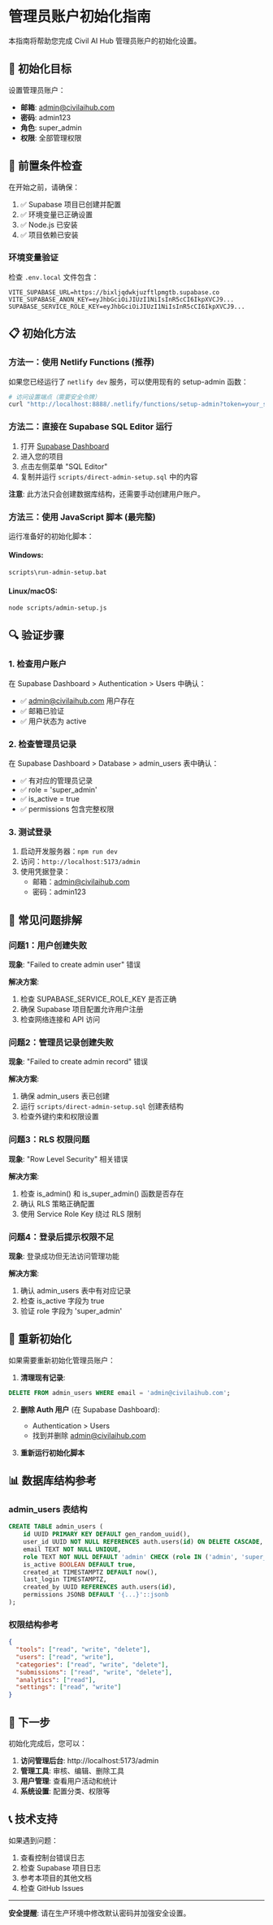 # 管理员账户初始化指南

本指南将帮助您完成 Civil AI Hub 管理员账户的初始化设置。

## 🎯 初始化目标

设置管理员账户：
- **邮箱**: admin@civilaihub.com  
- **密码**: admin123
- **角色**: super_admin
- **权限**: 全部管理权限

## 🔧 前置条件检查

在开始之前，请确保：

1. ✅ Supabase 项目已创建并配置
2. ✅ 环境变量已正确设置
3. ✅ Node.js 已安装
4. ✅ 项目依赖已安装

### 环境变量验证

检查 `.env.local` 文件包含：

```env
VITE_SUPABASE_URL=https://bixljqdwkjuzftlpmgtb.supabase.co
VITE_SUPABASE_ANON_KEY=eyJhbGciOiJIUzI1NiIsInR5cCI6IkpXVCJ9...
SUPABASE_SERVICE_ROLE_KEY=eyJhbGciOiJIUzI1NiIsInR5cCI6IkpXVCJ9...
```

## 📋 初始化方法

### 方法一：使用 Netlify Functions (推荐)

如果您已经运行了 `netlify dev` 服务，可以使用现有的 setup-admin 函数：

```bash
# 访问设置端点（需要安全令牌）
curl "http://localhost:8888/.netlify/functions/setup-admin?token=your_setup_token"
```

### 方法二：直接在 Supabase SQL Editor 运行

1. 打开 [Supabase Dashboard](https://supabase.com/dashboard)
2. 进入您的项目
3. 点击左侧菜单 "SQL Editor"
4. 复制并运行 `scripts/direct-admin-setup.sql` 中的内容

**注意**: 此方法只会创建数据库结构，还需要手动创建用户账户。

### 方法三：使用 JavaScript 脚本 (最完整)

运行准备好的初始化脚本：

#### Windows:
```cmd
scripts\run-admin-setup.bat
```

#### Linux/macOS:
```bash
node scripts/admin-setup.js
```

## 🔍 验证步骤

### 1. 检查用户账户

在 Supabase Dashboard > Authentication > Users 中确认：
- ✅ admin@civilaihub.com 用户存在
- ✅ 邮箱已验证
- ✅ 用户状态为 active

### 2. 检查管理员记录

在 Supabase Dashboard > Database > admin_users 表中确认：
- ✅ 有对应的管理员记录
- ✅ role = 'super_admin'  
- ✅ is_active = true
- ✅ permissions 包含完整权限

### 3. 测试登录

1. 启动开发服务器：`npm run dev`
2. 访问：`http://localhost:5173/admin`
3. 使用凭据登录：
   - 邮箱：admin@civilaihub.com
   - 密码：admin123

## 🚨 常见问题排解

### 问题1：用户创建失败

**现象**: "Failed to create admin user" 错误

**解决方案**:
1. 检查 SUPABASE_SERVICE_ROLE_KEY 是否正确
2. 确保 Supabase 项目配置允许用户注册
3. 检查网络连接和 API 访问

### 问题2：管理员记录创建失败

**现象**: "Failed to create admin record" 错误

**解决方案**:
1. 确保 admin_users 表已创建
2. 运行 `scripts/direct-admin-setup.sql` 创建表结构
3. 检查外键约束和权限设置

### 问题3：RLS 权限问题

**现象**: "Row Level Security" 相关错误

**解决方案**:
1. 检查 is_admin() 和 is_super_admin() 函数是否存在
2. 确认 RLS 策略正确配置
3. 使用 Service Role Key 绕过 RLS 限制

### 问题4：登录后提示权限不足

**现象**: 登录成功但无法访问管理功能

**解决方案**:
1. 确认 admin_users 表中有对应记录
2. 检查 is_active 字段为 true
3. 验证 role 字段为 'super_admin'

## 🔄 重新初始化

如果需要重新初始化管理员账户：

1. **清理现有记录**:
```sql
DELETE FROM admin_users WHERE email = 'admin@civilaihub.com';
```

2. **删除 Auth 用户** (在 Supabase Dashboard):
   - Authentication > Users
   - 找到并删除 admin@civilaihub.com

3. **重新运行初始化脚本**

## 📊 数据库结构参考

### admin_users 表结构

```sql
CREATE TABLE admin_users (
    id UUID PRIMARY KEY DEFAULT gen_random_uuid(),
    user_id UUID NOT NULL REFERENCES auth.users(id) ON DELETE CASCADE,
    email TEXT NOT NULL UNIQUE,
    role TEXT NOT NULL DEFAULT 'admin' CHECK (role IN ('admin', 'super_admin')),
    is_active BOOLEAN DEFAULT true,
    created_at TIMESTAMPTZ DEFAULT now(),
    last_login TIMESTAMPTZ,
    created_by UUID REFERENCES auth.users(id),
    permissions JSONB DEFAULT '{...}'::jsonb
);
```

### 权限结构参考

```json
{
  "tools": ["read", "write", "delete"],
  "users": ["read", "write"],
  "categories": ["read", "write", "delete"],
  "submissions": ["read", "write", "delete"],
  "analytics": ["read"],
  "settings": ["read", "write"]
}
```

## 🎯 下一步

初始化完成后，您可以：

1. **访问管理后台**: http://localhost:5173/admin
2. **管理工具**: 审核、编辑、删除工具
3. **用户管理**: 查看用户活动和统计
4. **系统设置**: 配置分类、权限等

## 📞 技术支持

如果遇到问题：

1. 查看控制台错误日志
2. 检查 Supabase 项目日志
3. 参考本项目的其他文档
4. 检查 GitHub Issues

---

**安全提醒**: 请在生产环境中修改默认密码并加强安全设置。